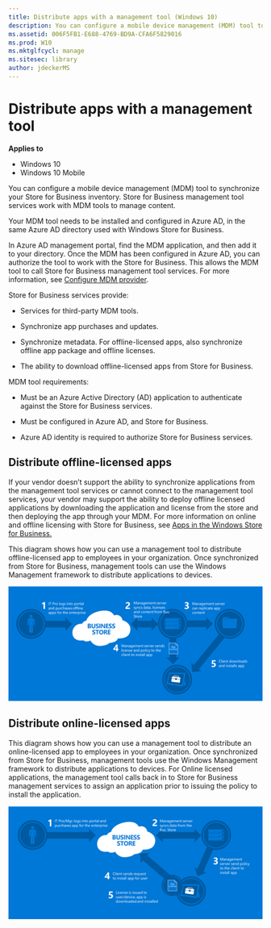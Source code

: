 ```yaml
---
title: Distribute apps with a management tool (Windows 10)
description: You can configure a mobile device management (MDM) tool to synchronize your Store for Business inventory. Store for Business management tool services work with MDM tools to manage content.
ms.assetid: 006F5FB1-E688-4769-BD9A-CFA6F5829016
ms.prod: W10
ms.mktglfcycl: manage
ms.sitesec: library
author: jdeckerMS
---
```


# Distribute apps with a management tool


**Applies to**

-   Windows 10
-   Windows 10 Mobile

You can configure a mobile device management (MDM) tool to synchronize your Store for Business inventory. Store for Business management tool services work with MDM tools to manage content.

Your MDM tool needs to be installed and configured in Azure AD, in the same Azure AD directory used with Windows Store for Business.

In Azure AD management portal, find the MDM application, and then add it to your directory. Once the MDM has been configured in Azure AD, you can authorize the tool to work with the Store for Business. This allows the MDM tool to call Store for Business management tool services. For more information, see [Configure MDM provider](configure-mdm-provider.md).

Store for Business services provide:

-   Services for third-party MDM tools.

-   Synchronize app purchases and updates.

-   Synchronize metadata. For offline-licensed apps, also synchronize offline app package and offline licenses.

-   The ability to download offline-licensed apps from Store for Business.

MDM tool requirements:

-   Must be an Azure Active Directory (AD) application to authenticate against the Store for Business services.

-   Must be configured in Azure AD, and Store for Business.

-   Azure AD identity is required to authorize Store for Business services.

## Distribute offline-licensed apps


If your vendor doesn’t support the ability to synchronize applications from the management tool services or cannot connect to the management tool services, your vendor may support the ability to deploy offline licensed applications by downloading the application and license from the store and then deploying the app through your MDM. For more information on online and offline licensing with Store for Business, see [Apps in the Windows Store for Business.](apps-in-the-windows-store-for-business.md#licensing-model)

This diagram shows how you can use a management tool to distribute offline-licensed app to employees in your organization. Once synchronized from Store for Business, management tools can use the Windows Management framework to distribute applications to devices.

![](images/wsfb-offline-distribute-mdm.png)

## Distribute online-licensed apps


This diagram shows how you can use a management tool to distribute an online-licensed app to employees in your organization. Once synchronized from Store for Business, management tools use the Windows Management framework to distribute applications to devices. For Online licensed applications, the management tool calls back in to Store for Business management services to assign an application prior to issuing the policy to install the application.

![](images/wsfb-online-distribute-mdm.png)

 

 





